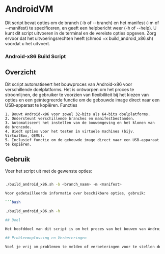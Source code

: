 # AndroidVM
Dit script bevat opties om de branch (-b of --branch) en het manifest (-m of --manifest) te specificeren, en geeft een helpbericht weer (-h of --help). U kunt dit script uitvoeren in de terminal en de vereiste opties opgeven. Zorg ervoor dat het uitvoeringsrechten heeft (chmod +x build_android_x86.sh) voordat u het uitvoert.

### Android-x86 Build Script

## Overzicht
Dit script automatiseert het bouwproces van Android-x86 voor verschillende doelplatforms. Het is ontworpen om het proces te stroomlijnen, de gebruiker te voorzien van flexibiliteit bij het kiezen van opties en een geïntegreerde functie om de gebouwde image direct naar een USB-apparaat te kopiëren.
Functies

    1. Bouwt Android-x86 voor zowel 32-bits als 64-bits doelplatforms.
    2. Ondersteunt verschillende branches en manifestbestanden.
    3. Automatiseert het instellen van de bouwomgeving en het klonen van de broncode.
    4. Biedt opties voor het testen in virtuele machines (bijv. VirtualBox, QEMU).
    5. Inclusief functie om de gebouwde image direct naar een USB-apparaat te kopiëren.

## Gebruik

Voer het script uit met de gewenste opties:

```bash

./build_android_x86.sh -b <branch_naam> -m <manifest>

Voor gedetailleerde informatie over beschikbare opties, gebruik:

```bash

./build_android_x86.sh -h

## Doel

Het hoofddoel van dit script is om het proces van het bouwen van Android-x86 te automatiseren en de gebruiker een intuïtieve interface te bieden om verschillende opties te selecteren. Het stelt ontwikkelaars in staat snel een aangepaste Android-x86-image te bouwen en deze te testen in virtuele machines of op fysieke hardware.

## Probleemoplossing en Verbeteringen

Voel je vrij om problemen te melden of verbeteringen voor te stellen door een probleem aan te maken of een pull-verzoek in te dienen. Feedback is welkom!